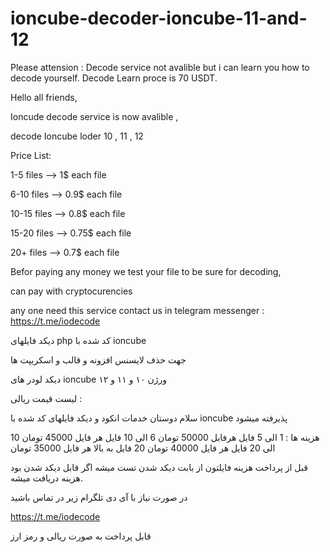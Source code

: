 # ioncube-decoder-ioncube-11-and-12



Please attension : Decode service not avalible but i can learn you how to decode yourself.
Decode Learn proce is 70 USDT.




Hello all friends,

Ioncude decode service is now avalible ,

decode Ioncube loder 10 , 11 , 12

Price List:


1-5 files --> 1$ each file

6-10 files --> 0.9$ each file

10-15 files --> 0.8$ each file

15-20 files --> 0.75$ each file

20+ files --> 0.7$ each file



Befor paying any money we test your file to be sure for decoding,

can pay with cryptocurencies 

any one need this service contact us in telegram messenger : https://t.me/iodecode


دیکد فایلهای php کد شده با ioncube 

جهت حذف لایسنس افزونه و قالب و اسکریپت ها

دیکد لودر های ioncube ورژن ۱۰ و ۱۱ و ۱۲

لیست قیمت ریالی :

سلام
دوستان خدمات انکود و دیکد فایلهای کد شده با ioncube پذیرفته میشود

هزینه ها : 
1 الی 5 فایل هرفایل 50000 تومان
6 الی 10 فایل هر فایل 45000 تومان
10 الی 20 فایل هر فایل 40000 تومان
20 فایل به بالا هر فایل 35000 تومان

قبل از پرداخت هزینه فایلتون از بابت دیکد شدن تست میشه اگر قابل دیکد شدن بود هزینه دریافت میشه.

در صورت نیاز با آی دی تلگرام زیر در تماس باشید

https://t.me/iodecode

قابل پرداخت به صورت ریالی و رمز ارز
